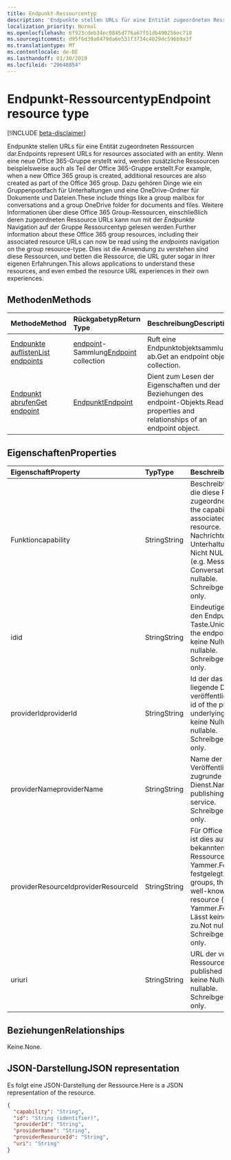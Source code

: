 ```yaml
---
title: Endpunkt-Ressourcentyp
description: 'Endpunkte stellen URLs für eine Entität zugeordneten Ressourcen dar.  Wenn eine neue Office 365-Gruppe erstellt wird, werden zusätzliche Ressourcen beispielsweise auch als Teil der Office 365-Gruppe erstellt. Dazu gehören Dinge wie ein Gruppenpostfach für Unterhaltungen und eine OneDrive-Ordner für Dokumente und Dateien. Weitere Informationen über diese Office 365 Group-Ressourcen, einschließlich deren zugeordneten Ressource URLs kann nun mit der *Endpunkte* Navigation auf der Gruppe Ressourcentyp gelesen werden. Dies ist die Anwendung zu verstehen sind diese Ressourcen, und betten die Ressource, die URL guter sogar in ihrer eigenen Erfahrungen. '
localization_priority: Normal
ms.openlocfilehash: 6f923cdeb34ec0845d776a67f51db490256ec718
ms.sourcegitcommit: d95f6d39a0479da6e531f3734c4029dc596b9a3f
ms.translationtype: MT
ms.contentlocale: de-DE
ms.lasthandoff: 01/30/2019
ms.locfileid: "29640854"
---
```

# <a name="endpoint-resource-type"></a><span data-ttu-id="0cb6e-107">Endpunkt-Ressourcentyp</span><span class="sxs-lookup"><span data-stu-id="0cb6e-107">Endpoint resource type</span></span>

[!INCLUDE [beta-disclaimer](../../includes/beta-disclaimer.md)]

<span data-ttu-id="0cb6e-108">Endpunkte stellen URLs für eine Entität zugeordneten Ressourcen dar.</span><span class="sxs-lookup"><span data-stu-id="0cb6e-108">Endpoints represent URLs for resources associated with an entity.</span></span>  <span data-ttu-id="0cb6e-109">Wenn eine neue Office 365-Gruppe erstellt wird, werden zusätzliche Ressourcen beispielsweise auch als Teil der Office 365-Gruppe erstellt.</span><span class="sxs-lookup"><span data-stu-id="0cb6e-109">For example, when a new Office 365 group is created, additional resources are also created as part of the Office 365 group.</span></span> <span data-ttu-id="0cb6e-110">Dazu gehören Dinge wie ein Gruppenpostfach für Unterhaltungen und eine OneDrive-Ordner für Dokumente und Dateien.</span><span class="sxs-lookup"><span data-stu-id="0cb6e-110">These include things like a group mailbox for conversations and a group OneDrive folder for documents and files.</span></span> <span data-ttu-id="0cb6e-111">Weitere Informationen über diese Office 365 Group-Ressourcen, einschließlich deren zugeordneten Ressource URLs kann nun mit der *Endpunkte* Navigation auf der Gruppe Ressourcentyp gelesen werden.</span><span class="sxs-lookup"><span data-stu-id="0cb6e-111">Further information about these Office 365 group resources, including their associated resource URLs can now be read using the *endpoints* navigation on the group resource-type.</span></span> <span data-ttu-id="0cb6e-112">Dies ist die Anwendung zu verstehen sind diese Ressourcen, und betten die Ressource, die URL guter sogar in ihrer eigenen Erfahrungen.</span><span class="sxs-lookup"><span data-stu-id="0cb6e-112">This allows applications to understand these resources, and even embed the resource URL experiences in their own experiences.</span></span> 

## <a name="methods"></a><span data-ttu-id="0cb6e-113">Methoden</span><span class="sxs-lookup"><span data-stu-id="0cb6e-113">Methods</span></span>

| <span data-ttu-id="0cb6e-114">Methode</span><span class="sxs-lookup"><span data-stu-id="0cb6e-114">Method</span></span>           | <span data-ttu-id="0cb6e-115">Rückgabetyp</span><span class="sxs-lookup"><span data-stu-id="0cb6e-115">Return Type</span></span>    |<span data-ttu-id="0cb6e-116">Beschreibung</span><span class="sxs-lookup"><span data-stu-id="0cb6e-116">Description</span></span>|
|:---------------|:--------|:----------|
|[<span data-ttu-id="0cb6e-117">Endpunkte auflisten</span><span class="sxs-lookup"><span data-stu-id="0cb6e-117">List endpoints</span></span>](../api/group-list-endpoints.md) |<span data-ttu-id="0cb6e-118">[endpoint](endpoint.md)-Sammlung</span><span class="sxs-lookup"><span data-stu-id="0cb6e-118">[Endpoint](endpoint.md) collection</span></span>| <span data-ttu-id="0cb6e-119">Ruft eine Endpunktobjektsammlung ab.</span><span class="sxs-lookup"><span data-stu-id="0cb6e-119">Get an endpoint object collection.</span></span> |
|[<span data-ttu-id="0cb6e-120">Endpunkt abrufen</span><span class="sxs-lookup"><span data-stu-id="0cb6e-120">Get endpoint</span></span>](../api/endpoint-get.md) | [<span data-ttu-id="0cb6e-121">Endpunkt</span><span class="sxs-lookup"><span data-stu-id="0cb6e-121">Endpoint</span></span>](endpoint.md) |<span data-ttu-id="0cb6e-122">Dient zum Lesen der Eigenschaften und der Beziehungen des endpoint-Objekts.</span><span class="sxs-lookup"><span data-stu-id="0cb6e-122">Read properties and relationships of an endpoint object.</span></span>|

## <a name="properties"></a><span data-ttu-id="0cb6e-123">Eigenschaften</span><span class="sxs-lookup"><span data-stu-id="0cb6e-123">Properties</span></span>
| <span data-ttu-id="0cb6e-124">Eigenschaft</span><span class="sxs-lookup"><span data-stu-id="0cb6e-124">Property</span></span>     | <span data-ttu-id="0cb6e-125">Typ</span><span class="sxs-lookup"><span data-stu-id="0cb6e-125">Type</span></span>   |<span data-ttu-id="0cb6e-126">Beschreibung</span><span class="sxs-lookup"><span data-stu-id="0cb6e-126">Description</span></span>|
|:---------------|:--------|:----------|
| <span data-ttu-id="0cb6e-127">Funktion</span><span class="sxs-lookup"><span data-stu-id="0cb6e-127">capability</span></span>     | <span data-ttu-id="0cb6e-128">String</span><span class="sxs-lookup"><span data-stu-id="0cb6e-128">String</span></span>  | <span data-ttu-id="0cb6e-129">Beschreibt die Fähigkeit, die diese Ressource zugeordnet ist.</span><span class="sxs-lookup"><span data-stu-id="0cb6e-129">Describes the capability that is associated with this resource.</span></span> <span data-ttu-id="0cb6e-130">(z. B. Nachrichten, Unterhaltungen, usw.)  Nicht NULL-Werte zulässt.</span><span class="sxs-lookup"><span data-stu-id="0cb6e-130">(e.g. Messages, Conversations, etc.)  Not nullable.</span></span> <span data-ttu-id="0cb6e-131">Schreibgeschützt.</span><span class="sxs-lookup"><span data-stu-id="0cb6e-131">Read-only.</span></span> |
| <span data-ttu-id="0cb6e-132">id</span><span class="sxs-lookup"><span data-stu-id="0cb6e-132">id</span></span>             | <span data-ttu-id="0cb6e-133">String</span><span class="sxs-lookup"><span data-stu-id="0cb6e-133">String</span></span>  | <span data-ttu-id="0cb6e-134">Eindeutiger Bezeichner für den Endpunkt; -Taste.</span><span class="sxs-lookup"><span data-stu-id="0cb6e-134">Unique identifier for the endpoint; Key.</span></span> <span data-ttu-id="0cb6e-135">Lässt keine Nullwerte zu.</span><span class="sxs-lookup"><span data-stu-id="0cb6e-135">Not nullable.</span></span> <span data-ttu-id="0cb6e-136">Schreibgeschützt.</span><span class="sxs-lookup"><span data-stu-id="0cb6e-136">Read-only.</span></span>|
| <span data-ttu-id="0cb6e-137">providerId</span><span class="sxs-lookup"><span data-stu-id="0cb6e-137">providerId</span></span>     | <span data-ttu-id="0cb6e-138">String</span><span class="sxs-lookup"><span data-stu-id="0cb6e-138">String</span></span>  | <span data-ttu-id="0cb6e-139">Id der das zugrunde liegende Dienst veröffentlichen.</span><span class="sxs-lookup"><span data-stu-id="0cb6e-139">Application id of the publishing underlying service.</span></span> <span data-ttu-id="0cb6e-140">Lässt keine Nullwerte zu.</span><span class="sxs-lookup"><span data-stu-id="0cb6e-140">Not nullable.</span></span> <span data-ttu-id="0cb6e-141">Schreibgeschützt.</span><span class="sxs-lookup"><span data-stu-id="0cb6e-141">Read-only.</span></span>|
| <span data-ttu-id="0cb6e-142">providerName</span><span class="sxs-lookup"><span data-stu-id="0cb6e-142">providerName</span></span>   | <span data-ttu-id="0cb6e-143">String</span><span class="sxs-lookup"><span data-stu-id="0cb6e-143">String</span></span>  | <span data-ttu-id="0cb6e-144">Name der Veröffentlichung der zugrunde liegende Dienst.</span><span class="sxs-lookup"><span data-stu-id="0cb6e-144">Name of the publishing underlying service.</span></span> <span data-ttu-id="0cb6e-145">Schreibgeschützt.</span><span class="sxs-lookup"><span data-stu-id="0cb6e-145">Read-only.</span></span>|
| <span data-ttu-id="0cb6e-146">providerResourceId</span><span class="sxs-lookup"><span data-stu-id="0cb6e-146">providerResourceId</span></span>|<span data-ttu-id="0cb6e-147">String</span><span class="sxs-lookup"><span data-stu-id="0cb6e-147">String</span></span>| <span data-ttu-id="0cb6e-148">Für Office 365-Gruppen ist dies auf einen bekannten Namen für die Ressource (z. B. Yammer.FeedURL usw.) festgelegt.</span><span class="sxs-lookup"><span data-stu-id="0cb6e-148">For Office 365 groups, this is set to a well-known name for the resource (e.g. Yammer.FeedURL etc.).</span></span> <span data-ttu-id="0cb6e-149">Lässt keine Nullwerte zu.</span><span class="sxs-lookup"><span data-stu-id="0cb6e-149">Not nullable.</span></span> <span data-ttu-id="0cb6e-150">Schreibgeschützt.</span><span class="sxs-lookup"><span data-stu-id="0cb6e-150">Read-only.</span></span>|
| <span data-ttu-id="0cb6e-151">uri</span><span class="sxs-lookup"><span data-stu-id="0cb6e-151">uri</span></span>            | <span data-ttu-id="0cb6e-152">String</span><span class="sxs-lookup"><span data-stu-id="0cb6e-152">String</span></span>  | <span data-ttu-id="0cb6e-153">URL der veröffentlichten Ressource.</span><span class="sxs-lookup"><span data-stu-id="0cb6e-153">URL of the published resource.</span></span> <span data-ttu-id="0cb6e-154">Lässt keine Nullwerte zu.</span><span class="sxs-lookup"><span data-stu-id="0cb6e-154">Not nullable.</span></span> <span data-ttu-id="0cb6e-155">Schreibgeschützt.</span><span class="sxs-lookup"><span data-stu-id="0cb6e-155">Read-only.</span></span>|

## <a name="relationships"></a><span data-ttu-id="0cb6e-156">Beziehungen</span><span class="sxs-lookup"><span data-stu-id="0cb6e-156">Relationships</span></span>

<span data-ttu-id="0cb6e-157">Keine.</span><span class="sxs-lookup"><span data-stu-id="0cb6e-157">None.</span></span>


## <a name="json-representation"></a><span data-ttu-id="0cb6e-158">JSON-Darstellung</span><span class="sxs-lookup"><span data-stu-id="0cb6e-158">JSON representation</span></span>
<span data-ttu-id="0cb6e-159">Es folgt eine JSON-Darstellung der Ressource.</span><span class="sxs-lookup"><span data-stu-id="0cb6e-159">Here is a JSON representation of the resource.</span></span>

<!-- {
  "blockType": "resource",
  "optionalProperties": [

  ],
  "@odata.type": "microsoft.graph.Endpoint"
}-->

```json
{
  "capability": "String",
  "id": "String (identifier)",
  "providerId": "String",
  "providerName": "String",
  "providerResourceId": "String",
  "uri": "String"
}

```

<!-- uuid: 8fcb5dbc-d5aa-4681-8e31-b001d5168d79
2015-10-25 14:57:30 UTC -->
<!--
{
  "type": "#page.annotation",
  "description": "Endpoint resource",
  "keywords": "",
  "section": "documentation",
  "tocPath": "",
  "suppressions": [
    "Error: /api-reference/beta/resources/endpoint.md:\r\n      Exception processing links.\r\n    System.ArgumentException: Link Definition was null. Link text: !INCLUDE [beta-disclaimer](../../includes/beta-disclaimer.md)\r\n      at ApiDoctor.Validation.DocFile.get_LinkDestinations()\r\n      at ApiDoctor.Validation.DocSet.ValidateLinks(Boolean includeWarnings, String[] relativePathForFiles, IssueLogger issues, Boolean requireFilenameCaseMatch, Boolean printOrphanedFiles)"
  ]
}
-->
